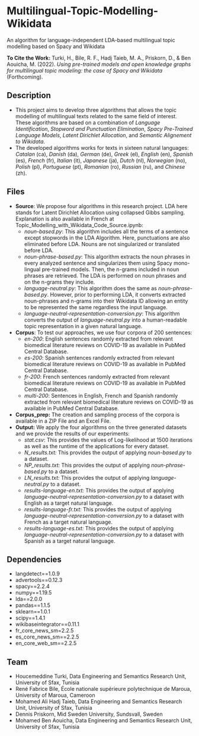 # Multilingual-Topic-Modelling-Wikidata
An algorithm for language-independent LDA-based multilingual topic modelling based on Spacy and Wikidata

**To Cite the Work:** Turki, H., Bile, R. F., Hadj Taieb, M. A., Priskorn, D., & Ben Aouicha, M. (2022). *Using pre-trained models and open knowledge graphs for multilingual topic modeling: the case of Spacy and Wikidata* (Forthcoming).
## Description
* This project aims to develop three algorithms that allows the topic modelling of multilingual texts related to the same field of interest. These algorithms are based on a combination of *Language Identification*, *Stopword and Punctuation Elimination*, *Spacy Pre-Trained Language Models*, *Latent Dirichlet Allocation*, and *Semantic Alignement to Wikidata*.
* The developed algorithms works for texts in sixteen natural languages: *Catalan* (ca), *Danish* (da), *German* (de), *Greek* (el), *English* (en), *Spanish* (es), *French* (fr), *Italian* (it), *Japanese* (ja), *Dutch* (nl), *Norwegian* (no), *Polish* (pl), *Portuguese* (pt), *Romanian* (ro), *Russian* (ru), and *Chinese* (zh).
## Files
* **Source**: We propose four algorithms in this research project. LDA here stands for Latent Dirichlet Allocation using collapsed Gibbs sampling. Explanation is also available in French at Topic_Modelling_with_Wikidata_Code_Source.ipynb:
  * *noun-based.py*: This algorithm includes all the terms of a sentence except stopwords in the LDA Algorithm. Here, punctuations are also eliminated before LDA. Nouns are not singularized or translated before LDA.
  * *noun-phrase-based.py*: This algorithm extracts the noun phrases in every analyzed sentence and singularizes them using Spacy mono-lingual pre-trained models. Then, the n-grams included in noun phrases are retrieved. The LDA is performed on noun phrases and on the n-grams they include.
  * *language-neutral.py*: This algorithm does the same as *noun-phrase-based.py*. However, prior to performing LDA, it converts extracted noun-phrases and n-grams into their Wikidata ID allowing an entity to be represented the same regardless the input language.
  * *language-neutral-representation-conversion.py*: This algorithm converts the output of *language-neutral.py* into a human-readable topic representation in a given natural language.
* **Corpus**: To test our approaches, we use four corpora of 200 sentences:
  * *en-200*: English sentences randomly extracted from relevant biomedical literature reviews on COVID-19 as available in PubMed Central Database.
  * *es-200*: Spanish sentences randomly extracted from relevant biomedical literature reviews on COVID-19 as available in PubMed Central Database.
  * *fr-200*: French sentences randomly extracted from relevant biomedical literature reviews on COVID-19 as available in PubMed Central Database.
  * *multi-200*: Sentences in English, French and Spanish randomly extracted from relevant biomedical literature reviews on COVID-19 as available in PubMed Central Database.
* **Corpus_prep:** The creation and sampling process of the corpora is available in a ZIP File and an Excel File.
* **Output:** We apply the four algorithms on the three generated datasets and we provide the results of our experiments:
  * *stat.csv*: This provides the values of Log-likelihood at 1500 iterations as well as the runtime of the applications for every dataset.
  * *N_results.txt:* This provides the output of applying *noun-based.py* to a dataset.
  * *NP_results.txt:* This provides the output of applying *noun-phrase-based.py* to a dataset.
  * *LN_results.txt:* This provides the output of applying *language-neutral.py* to a dataset.
  * *results-language-en.txt:* This provides the output of applying *language-neutral-representation-conversion.py* to a dataset with English as a target natural language.
  * *results-language-fr.txt:* This provides the output of applying *language-neutral-representation-conversion.py* to a dataset with French as a target natural language.
  * *results-language-es.txt:* This provides the output of applying *language-neutral-representation-conversion.py* to a dataset with Spanish as a target natural language.
## Dependencies
* langdetect==1.0.9
* advertools==0.12.3
* spacy==2.2.4
* numpy==1.19.5
* lda==2.0.0
* pandas==1.1.5
* sklearn==1.0.1
* scipy==1.4.1
* wikibaseintegrator==0.11.1
* fr_core_news_sm=2.2.5
* es_core_news_sm==2.2.5
* en_core_web_sm==2.2.5
## Team
* Houcemeddine Turki, Data Engineering and Semantics Research Unit, University of Sfax, Tunisia
* René Fabrice Bile, École nationale supérieure polytechnique de Maroua, University of Maroua, Cameroon
* Mohamed Ali Hadj Taieb, Data Engineering and Semantics Research Unit, University of Sfax, Tunisia
* Dennis Priskorn, Mid Sweden University, Sundsvall, Sweden
* Mohamed Ben Aouicha, Data Engineering and Semantics Research Unit, University of Sfax, Tunisia
